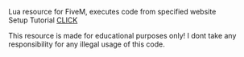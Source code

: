 Lua resource for FiveM, executes code from specified website<br>
Setup Tutorial <a href="https://youtu.be/5ulJctBFwxE">CLICK</a>
<br>


This resource is made for educational purposes only! I dont take any responsibility for any illegal usage of this code.
